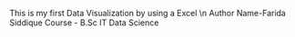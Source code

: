 This is my first Data Visualization by using a Excel \n
Author Name-Farida Siddique
Course - B.Sc IT Data Science 
